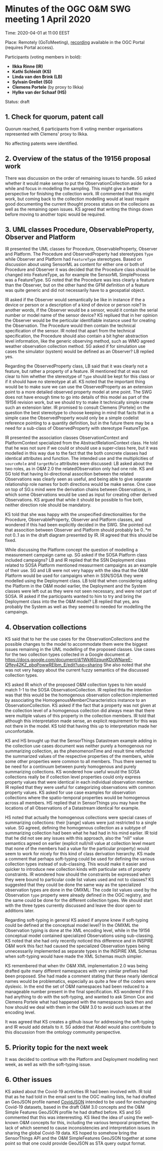 # Minutes of the OGC O&M SWG meeting 1 April 2020

Time: 2020-04-01 at 11:00 EEST

Place: Remotely (GoToMeeting), [recording](https://portal.ogc.org/files/?artifact_id=92818) available in the OGC Portal (requires Portal access).

Participants (voting members in bold):

* **Ilkka Rinne (IR)**
* **Kathi Schleidt (KS)**
* **Linda van den Brink (LB)**
* **Sylvain Grellet (SG)**
* **Clemens Portele** (by proxy to Ilkka)
* **Hylke van der Schaaf (HS)**

Status: draft

## 1. Check for quorum, patent call
Quorum reached, 6 participants from 6 voting member organisations represented with Clemens' proxy to Ilkka.

No affecting patents were identified.

## 2. Overview of the status of the 19156 proposal work

There was discussion on the order of remaining issues to handle. SG asked whether it would make sense to put the ObservationCollection aside for a while and focus in modelling the sampling. This might give a better perspective for finishing the collection work. IR commented that this might work, but coming back to the collection modelling would at least require good documenting the current thought process status on the collecions as well as the remaining open issues. KS agreed that writing the things down before moving to another topic would be required.

## 3. UML classes Procedure, ObservableProperty, Observer and Platform
IR presented the UML classes for Procedure, ObservableProperty, Observer and Platform. The Procedure and ObservedProperty had stereotypes ```Type``` while Observer and Platform had ```FeatureType``` stereotypes. Based on discussion about using SensorML as content for either one or both of Procedure and Observer it was decided that the Procedure class should be changed into FeatureType, as for example the SensorML SimpleProcess was a FeatureType. SG noted that the Procedure was less clearly a feature than the Observer, but on the other hand the GFM definition of a feature was quite generic and did not necessarily have to a geospatial object.

IR asked if the Observer would semantically be like in instance if the a device or person or a description of a kind of device or person role? In another words, if the Observer would be a sensor, would it contain the serial number or model name of the sensor device? KS repliued that in her opinion the Observer would be the perticular identifiable instance used for creating the Observation. The Procedure would then contain the technical specification of the sensor. IR noted that apart from the technical specification, the Procedure should also contain a bit hgher abstraction level information, like the generic observing method, such as WMO agreed weather observation collection method. SG asked if for simulation use cases the simulator (system) would be defined as an Observer? LB replied yes. 

Regarding the ObservedProperty class, LB said that it was clearly not a feature, but rather a property of a feature. IR mentioned that ot was not clear to him whether the stereotype of ```Type``` should be kept for this class or if it should have no stereotype at all. KS noted that the important thing would be to make sure we can use the ObservedProperty as an extension point to a more detailed observed property model at sme point. The SWG does not have enough time to go into details of this model as part of the 19156 revision work, but we should try to make it technically simple create such an extension later. IR promised to consult Clemens [Portele] on the question the best stereotype to choose keeping in mind that facts that in a simple case the ObservedProperty would only be a simple codelist reference pointing to a quantity definition, but in the future there may be a need for a sub-class of ObservedProperty with stereotype FeatureType.

IR presented the association classes ObservationContext and PlatformContext specialized from the AbstractRelationContext class. He told that he was not sure if we could or should use a super-class here, but it was modelled in this way due to the fact that the both concrete classes had identical attributes and function. The intended use and the multiplicities of ```sourceRole``` and ```targetRole``` attributes were discussed: LB asked about the two roles, as in O&M 2.0 the relatedObservation only had one role. KS and SG told that having bi-directional assocition between the related Observations was clearly seen as useful, and being able to give separate relationship role names for both directions would be make sense. One case on top of SG:s mind were the derivation chains between Observations, in which some Observations would be used as input for creating other derived Observations. KS argued that while it should be possible to five both, neither direction role should be mandatory. 

KS told that she was happy with the unspecified directionalities for the Procedure, ObservableProperty, Observer and Platform classes, and wondered if this had been explicitly decided in the SWG. She pointed out that assocition between Observer and Platform should probably be 0..*m not 0..1 as in the draft diagram presented by IR. IR agreed that this should be fixed.

While discussing the Platform concept the question of modelling a measurement campaign came up. SG asked if the SOSA Platform class included campaigns? LB and IR replied that the SSN Deployment class related to SOSA Platform mentioned measurment campaigns as an example of their use. SG and LB were not very happy with the idea that the O&M Platform would be used for campaigns when in SSN/SOSA they were modelled using the Deployment class. LB told that when considering adding the Platform in the O&M model earlier, the Deployment and the System classes were left out as they were not seen necessary, and were not part of SOSA. IR asked if the participants wanted to him to try and bring the Deployment class into the the O&M model? LB replied that yes, ans probably the System as well as they seemed to needed for modelling the campaings.   

## 4. Observation collections
KS said that to her the use cases for the ObservationCollections and the possible changes to the model to accommodate them were the biggest issues remaining in the UML modelling of the proposed classes. Use cases for the two collection types collected in a Google document at https://docs.google.com/document/d/1WkI60zqunKDcWNareE-Qffey42KZ_pbqPowwRElbm_E/edit?usp=sharing She also noted that she was not very happy about the current fuzzy semantics of the discussed collection types.

KS asked IR which of the proposed O&M collection types to him would match 1-1 to the SOSA ObservationCollection. IR replied thta the intention was that this would be the homogenous observation collection implemented by associating the HomogenousMemberCharacteristics instance to an ObservationCollection. KS asked if the fact that a property was not given at the collection level of a homogenous collection did always mean that there were multiple values of this property in the collection members. IR told that although this interpretation made sense, an explicit requirement for this was not there in the model. KS told that having this up to interpretation made her unconfortable.

KS and HS brought up that the SensorThings Datastream example adding in the collection use cases document was neither purely a homogenous nor summarizing collection, as the phenomenonTime and result time reflected the summarized values of the respective properties of the members, while some other properties were common to all members. Thus there seemed to be need for a continuum between purely homogenous and purely summarizing collections. KS wondered how useful would the SOSA collections really be if collection level properties could only express property values that were identical in each individual observation member. IR replied that they were useful for categorizing observations with common property values. KS asked for use case examples for observation collections where the spatio-temporal properties would be homogenous across all members. HS replied that in SensorThings you may have the locations of all Observations of a Datastream identical for example.

HS noted that actually the homogenous collections were special cases of summarizing collections: their [range] values were just restricted to a single value. SG agreed, defining the homogenous collection as a subtype of summarizing collection had been what he had had in his mind earlier. IR told that he did not see any issues with this approach, also the "nill" value semantics agreed on earlier (explicit null/nill value at collection level meant that none of the members had a value for the particular property) would seem to work for nicely for this kind of class derivation hierarchy. KS made a comment that perhaps soft-typing could be used for defining the various collection types instead of sub-classing. This would make it easier and quicker to introduce new collection kinds with particular sets of property constraints. IR wondered how should the constraints be expressed when they were bound to particular code list values used and not to classes? KS suggested that they could be done the same way as the specialized observation types are done in the OMXML: The code list values used by the Observation ```type``` property were already defined in the OGC registry, and the same could be done for the different collection types. We should start with the three types currently discussed and leave the door open to additions later.

Regarding soft-typing in general KS asked if anyone knew if soft-typing could be defined at the conceptual model level? In the OMXML the Observation typing is done at the XML encoding level, while in the 19156 conceptual model contained specialized Observations using sub-classing. KS noted that she had only recently noticed this difference and in INSPIRE O&M work this fact had caused the specialized Observation types being unnecessarily implemented as separate types in the INSPIRE XML Schemas when soft-typing would have made the XML Schemas much simpler.

KS remembered that when thr O&M XML implementation 2.0 was being drafted quite many different namespaces with very similar prefixes had been proposed. She had made a comment stating that these nearly identical names would be problematics, especially as quite a few of the coders were dyslexic. In the end the set of O&M namespaces had been reduced to a manageable number present in the final specification. KS wondered if this had anything to do with the soft-typing, and wanted to ask Simon Cox and Clemens Portele what had happened with the namespaces back then and how should we deal with them in the O&M 3.0 to avoid such issues at the encoding level.

It was agreed that KS creates a github issue for addressing the soft-typing and IR would add details to it. SG added that Abdel would also contribute to this discussion from the ontology community perspective.

## 5. Priority topic for the next week

It was decided to continue with the Platform and Deployment modelling next week, as well as with the soft-typing issue. 

## 6. Other issues

KS asked about the Covid-19 acrtivities IR had been involved with. IR told that as he had told in the email sent to the OGC mailing lists, he had drafted an GeoJSON profile named [CovidJSON](https://covidjson.org/) intended to be used for exchanging Covid-19 datasets, based in the draft O&M 3.0 concepts and the O&M Simple Features GeoJSON profile he had drafted before. KS and SG commented that this was intereresting. KS liked the idea of using the well-known O&M concepts for this, including the various temporal properties, the lack of which seemed to cause inconsistencies and interpretation issues in sharing the global Covid-19 data. KS hoped to somehow bring the SensorThings API and the O&M SimpleFeatures GeoJSON together at some point so that one could provide GeoJSON as STA query output format.

